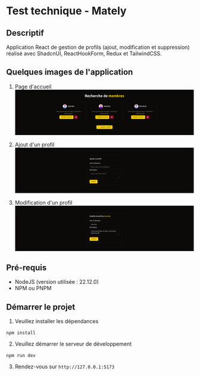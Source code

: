 # Test technique - Mately

## Descriptif

Application React de gestion de profils (ajout, modification et suppression) réalisé avec ShadcnUI, ReactHookForm, Redux et TailwindCSS.

## Quelques images de l'application

1. Page d'accueil
   ![Homepage](./img/homepage.png)

2. Ajout d'un profil
   ![Add profil](./img/add-profil.png)

3. Modification d'un profil
   ![Edit profil](./img/edit-profil.png)

## Pré-requis

- NodeJS (version utilisée : 22.12.0)
- NPM ou PNPM

## Démarrer le projet

1. Veuillez installer les dépendances

```
npm install
```

2. Veuillez démarrer le serveur de développement

```
npm run dev
```

3. Rendez-vous sur `http://127.0.0.1:5173`
